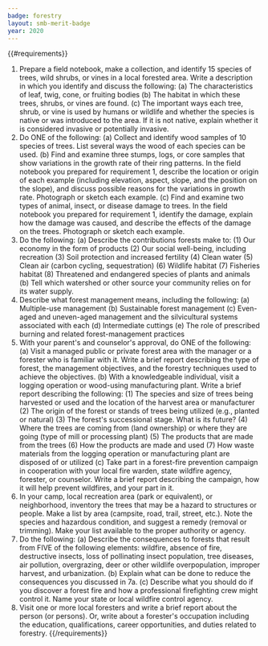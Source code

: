 ```yaml
---
badge: forestry
layout: smb-merit-badge
year: 2020
---
```


{{#requirements}}
1. Prepare a field notebook, make a collection, and identify 15 species of trees, wild shrubs, or vines in a local forested area. Write a description in which you identify and discuss the following:
    (a) The characteristics of leaf, twig, cone, or fruiting bodies
    (b) The habitat in which these trees, shrubs, or vines are found.
    (c) The important ways each tree, shrub, or vine is used by humans or wildlife and whether the species is native or was introduced to the area. If it is not native, explain whether it is considered invasive or potentially invasive.
2. Do ONE of the following:
    (a) Collect and identify wood samples of 10 species of trees. List several ways the wood of each species can be used.
    (b) Find and examine three stumps, logs, or core samples that show variations in the growth rate of their ring patterns. In the field notebook you prepared for requirement 1, describe the location or origin of each example (including elevation, aspect, slope, and the position on the slope), and discuss possible reasons for the variations in growth rate. Photograph or sketch each example.
    (c) Find and examine two types of animal, insect, or disease damage to trees. In the field notebook you prepared for requirement 1, identify the damage, explain how the damage was caused, and describe the effects of the damage on the trees. Photograph or sketch each example.
3. Do the following:
    (a) Describe the contributions forests make to:
        (1) Our economy in the form of products
        (2) Our social well-being, including recreation
        (3) Soil protection and increased fertility
        (4) Clean water
        (5) Clean air (carbon cycling, sequestration)
        (6) Wildlife habitat
        (7) Fisheries habitat
        (8) Threatened and endangered species of plants and animals
    (b) Tell which watershed or other source your community relies on for its water supply.
4. Describe what forest management means, including the following:
    (a) Multiple-use management
    (b) Sustainable forest management
    (c) Even-aged and uneven-aged management and the silvicultural systems associated with each
    (d) Intermediate cuttings
    (e) The role of prescribed burning and related forest-management practices
5. With your parent's and counselor's approval, do ONE of the following:
    (a) Visit a managed public or private forest area with the manager or a forester who is familiar with it. Write a brief report describing the type of forest, the management objectives, and the forestry techniques used to achieve the objectives.
    (b) With a knowledgeable individual, visit a logging operation or wood-using manufacturing plant. Write a brief report describing the following:
        (1) The species and size of trees being harvested or used and the location of the harvest area or manufacturer
        (2) The origin of the forest or stands of trees being utilized (e.g., planted or natural)
        (3) The forest's successional stage. What is its future?
        (4) Where the trees are coming from (land ownership) or where they are going (type of mill or processing plant)
        (5) The products that are made from the trees
        (6) How the products are made and used
        (7) How waste materials from the logging operation or manufacturing plant are disposed of or utilized
    (c) Take part in a forest-fire prevention campaign in cooperation with your local fire warden, state wildfire agency, forester, or counselor. Write a brief report describing the campaign, how it will help prevent wildfires, and your part in it.
6. In your camp, local recreation area (park or equivalent), or neighborhood, inventory the trees that may be a hazard to structures or people. Make a list by area (campsite, road, trail, street, etc.). Note the species and hazardous condition, and suggest a remedy (removal or trimming). Make your list available to the proper authority or agency.
7. Do the following:
    (a) Describe the consequences to forests that result from FIVE of the following elements: wildfire, absence of fire, destructive insects, loss of pollinating insect population, tree diseases, air pollution, overgrazing, deer or other wildlife overpopulation, improper harvest, and urbanization.
    (b) Explain what can be done to reduce the consequences you discussed in 7a.
    (c) Describe what you should do if you discover a forest fire and how a professional firefighting crew might control it. Name your state or local wildfire control agency.
8. Visit one or more local foresters and write a brief report about the person (or persons). Or, write about a forester's occupation including the education, qualifications, career opportunities, and duties related to forestry.
{{/requirements}}
